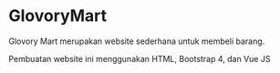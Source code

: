 # GlovoryMart

Glovory Mart merupakan website sederhana untuk membeli barang.

Pembuatan website ini menggunakan HTML, Bootstrap 4, dan Vue JS